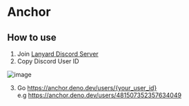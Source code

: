 # Anchor

## How to use
1. Join [Lanyard Discord Server](https://discord.gg/UrXF2cfJ7F)
2. Copy Discord User ID

![image](https://github.com/user-attachments/assets/fbe469dc-e9e3-46c1-aefc-65d362ec3079)

3. Go https://anchor.deno.dev/users/{your_user_id}  
e.g https://anchor.deno.dev/users/481507352357634049
